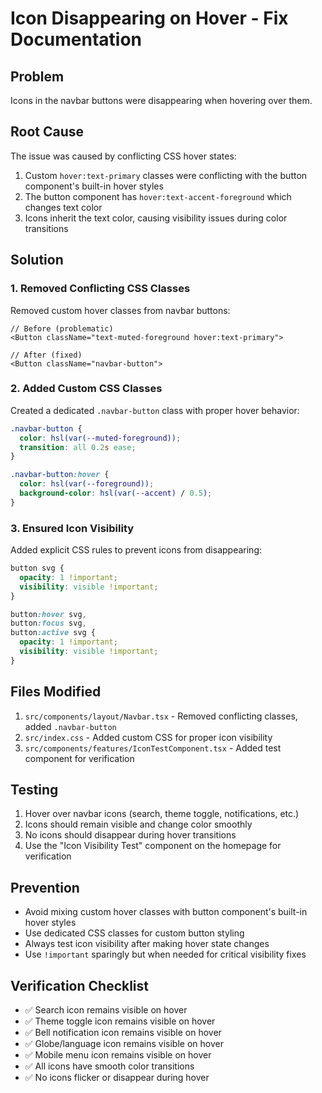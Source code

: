 # Icon Disappearing on Hover - Fix Documentation

## Problem
Icons in the navbar buttons were disappearing when hovering over them.

## Root Cause
The issue was caused by conflicting CSS hover states:
1. Custom `hover:text-primary` classes were conflicting with the button component's built-in hover styles
2. The button component has `hover:text-accent-foreground` which changes text color
3. Icons inherit the text color, causing visibility issues during color transitions

## Solution

### 1. Removed Conflicting CSS Classes
Removed custom hover classes from navbar buttons:
```tsx
// Before (problematic)
<Button className="text-muted-foreground hover:text-primary">

// After (fixed)
<Button className="navbar-button">
```

### 2. Added Custom CSS Classes
Created a dedicated `.navbar-button` class with proper hover behavior:
```css
.navbar-button {
  color: hsl(var(--muted-foreground));
  transition: all 0.2s ease;
}

.navbar-button:hover {
  color: hsl(var(--foreground));
  background-color: hsl(var(--accent) / 0.5);
}
```

### 3. Ensured Icon Visibility
Added explicit CSS rules to prevent icons from disappearing:
```css
button svg {
  opacity: 1 !important;
  visibility: visible !important;
}

button:hover svg,
button:focus svg,
button:active svg {
  opacity: 1 !important;
  visibility: visible !important;
}
```

## Files Modified
1. `src/components/layout/Navbar.tsx` - Removed conflicting classes, added `.navbar-button`
2. `src/index.css` - Added custom CSS for proper icon visibility
3. `src/components/features/IconTestComponent.tsx` - Added test component for verification

## Testing
1. Hover over navbar icons (search, theme toggle, notifications, etc.)
2. Icons should remain visible and change color smoothly
3. No icons should disappear during hover transitions
4. Use the "Icon Visibility Test" component on the homepage for verification

## Prevention
- Avoid mixing custom hover classes with button component's built-in hover styles
- Use dedicated CSS classes for custom button styling
- Always test icon visibility after making hover state changes
- Use `!important` sparingly but when needed for critical visibility fixes

## Verification Checklist
- ✅ Search icon remains visible on hover
- ✅ Theme toggle icon remains visible on hover
- ✅ Bell notification icon remains visible on hover
- ✅ Globe/language icon remains visible on hover
- ✅ Mobile menu icon remains visible on hover
- ✅ All icons have smooth color transitions
- ✅ No icons flicker or disappear during hover

